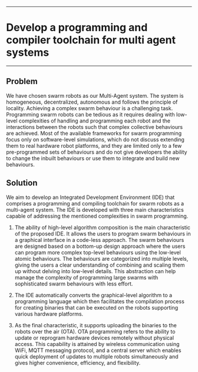 ___
# Develop a programming and compiler toolchain for multi agent systems
___

## Problem

We have chosen swarm robots as our Multi-Agent system. The system is homogeneous, decentralized, autonomous and follows the principle of locality. Achieving a complex swarm behaviour is a challenging task. Programming swarm robots can be tedious as it requires dealing with low-level complexities of handling and programming each robot and the interactions between the robots such that complex collective behaviours are achieved. Most of the available frameworks for swarm programming focus only on software-level simulations, which do not discuss extending them to real hardware robot platforms, and they are limited only to a few pre-programmed sets of behaviours and do not give developers the ability to change the inbuilt behaviours or use them to integrate and build new behaviours.

## Solution

We aim to develop an Integrated Development Environment (IDE) that comprises a programming and compiling toolchain for swarm robots as a multi-agent system. The IDE is developed with three main characteristics capable of addressing the mentioned complexities in swarm programming. 

1. The ability of high-level algorithm composition is the main characteristic of the proposed IDE. It allows the users to program swarm behaviours in a graphical interface in a code-less approach. The swarm behaviours are designed based on a bottom-up design approach where the users can program more complex top-level behaviours using the low-level atomic behaviours. The behaviours are categorized into multiple levels, giving the users a clear understanding of combining and scaling them up without delving into low-level details. This abstraction can help manage the complexity of programming large swarms with sophisticated swarm behaviours with less effort. 

2. The IDE automatically converts the graphical-level algorithm to a programming language which then facilitates the compilation process for creating binaries that can be executed on the robots supporting various hardware platforms. 

3. As the final characteristic, it supports uploading the binaries to the robots over the air (OTA). OTA programming refers to the ability to update or reprogram hardware devices remotely without physical access. This capability is attained by wireless communication using WiFi, MQTT messaging protocol, and a central server which enables quick deployment of updates to multiple robots simultaneously and gives higher convenience, efficiency, and flexibility.




